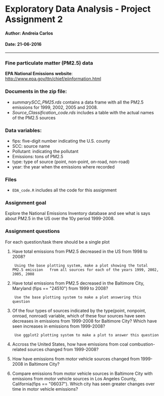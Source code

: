 # Exploratory Data Analysis - Project Assignment 2
#### Author: Andreia Carlos
#### Date: 21-06-2016
***
### Fine particulate matter (PM2.5) data  
**EPA National Emissions website**: http://www.epa.gov/ttn/chief/eiinformation.html

### Documents in the zip file:
* *summarySCC_PM25.rds* contains a data frame with all the PM2.5 emissions for 1999, 2002, 2005 and 2008.
* *Source_Classification_code.rds* includes a table with the actual names of the PM2.5 sources

### Data variables: 
* fips: five-digit number indicating the U.S. county 
* SCC: source name 
* Pollutant: indicating the pollutant 
* Emissions: tons of PM2.5
* type: type of source (point, non-point, on-road, non-road)
* year: the year when the emissions where recorded

### Files 
* ```EDA_code.R``` includes all the code for this assignment

### Assignment goal
Explore the National Emissions Inventory database and see what is says about PM2.5 in the US over the 10y period 1999-2008. 

### Assignment questions
For each question/task there should be a single plot

1. Have total emissions from PM2.5 decreased in the US from 1998 to 2008? 

        Using the base plotting system, make a plot showing the total PM2.5 emission   from all sources for each of the years 1999, 2002, 2005, 2008
        
2. Have total emissions from PM2.5 decreased in the Baltimore City, 
Maryland (fips == "24510") from 1999 to 2008? 

        Use the base plotting system to make a plot answering this question
        
3. Of the four types of sources indicated by the type(point, nonpoint, onroad, nonroad) 
variable, which of these four sources have seen decreases in emissions from 
1999-2008 for Baltimore City? Which have seen increases in emissions from 1999-2008?

        Use ggplot2 plotting system to make a plot to answer this question

4. Accross the United States, how have emissions from coal combustion-related sources
changed from 1999-2008?

5. How have emissions from motor vehicle sources changed from 1999-2008 in Baltimore City?

6. Compare emissions from motor vehicle sources in Baltimore City with emissions from motor vehicle sources in Los Angeles County, California(fips == "06037"). Which city has seen greater changes over time in motor vehicle emissions?

